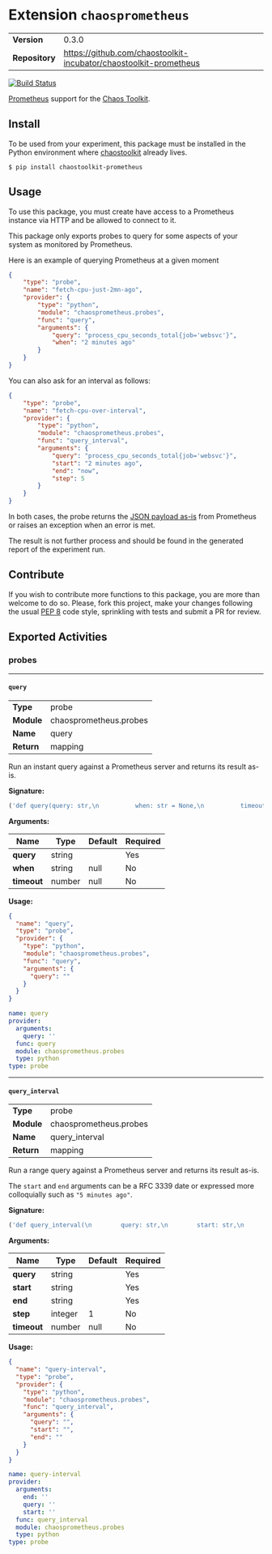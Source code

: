 # Extension `chaosprometheus`

|                       |               |
| --------------------- | ------------- |
| **Version**           | 0.3.0 |
| **Repository**        | https://github.com/chaostoolkit-incubator/chaostoolkit-prometheus |



[![Build Status](https://travis-ci.org/chaostoolkit/chaostoolkit-prometheus.svg?branch=master)](https://travis-ci.org/chaostoolkit/chaostoolkit-prometheus)

[Prometheus][prometheus] support for the [Chaos Toolkit][chaostoolkit].

[prometheus]: https://prometheus.io/
[chaostoolkit]: http://chaostoolkit.org/

## Install

To be used from your experiment, this package must be installed in the Python
environment where [chaostoolkit][] already lives.

[chaostoolkit]: https://github.com/chaostoolkit/chaostoolkit

```
$ pip install chaostoolkit-prometheus
```

## Usage

To use this package, you must create have access to a Prometheus instance via
HTTP and be allowed to connect to it.

This package only exports probes to query for some aspects of your system as
monitored by Prometheus.

Here is an example of querying Prometheus at a given moment

```json
{
    "type": "probe",
    "name": "fetch-cpu-just-2mn-ago",
    "provider": {
        "type": "python",
        "module": "chaosprometheus.probes",
        "func": "query",
        "arguments": {
            "query": "process_cpu_seconds_total{job='websvc'}",
            "when": "2 minutes ago"
        }
    }
}
```

You can also ask for an interval as follows:

```json
{
    "type": "probe",
    "name": "fetch-cpu-over-interval",
    "provider": {
        "type": "python",
        "module": "chaosprometheus.probes",
        "func": "query_interval",
        "arguments": {
            "query": "process_cpu_seconds_total{job='websvc'}",
            "start": "2 minutes ago",
            "end": "now",
            "step": 5
        }
    }
}
```

In both cases, the probe returns the [JSON payload as-is][api] from Prometheus
or raises an exception when an error is met.

[api]: https://prometheus.io/docs/querying/api/

The result is not further process and should be found in the generated report
of the experiment run.

## Contribute

If you wish to contribute more functions to this package, you are more than
welcome to do so. Please, fork this project, make your changes following the
usual [PEP 8][pep8] code style, sprinkling with tests and submit a PR for
review.

[pep8]: https://pycodestyle.readthedocs.io/en/latest/





## Exported Activities



### probes



***

#### `query`

|                       |               |
| --------------------- | ------------- |
| **Type**              | probe |
| **Module**            | chaosprometheus.probes |
| **Name**              | query |
| **Return**              | mapping |


Run an instant query against a Prometheus server and returns its result
as-is.

**Signature:**

```python
('def query(query: str,\n          when: str = None,\n          timeout: float = None,\n          configuration: Dict[str, Dict[str, str]] = None,\n          secrets: Dict[str, Dict[str, str]] = None) -> Dict[str, Any]:\n    pass\n',)
```

**Arguments:**

| Name | Type | Default | Required |
| --------------------- | ------------- | ------------- | ------------- |
| **query**      | string |  | Yes |
| **when**      | string | null | No |
| **timeout**      | number | null | No |




**Usage:**

```json
{
  "name": "query",
  "type": "probe",
  "provider": {
    "type": "python",
    "module": "chaosprometheus.probes",
    "func": "query",
    "arguments": {
      "query": ""
    }
  }
}
```

```yaml
name: query
provider:
  arguments:
    query: ''
  func: query
  module: chaosprometheus.probes
  type: python
type: probe

```



***

#### `query_interval`

|                       |               |
| --------------------- | ------------- |
| **Type**              | probe |
| **Module**            | chaosprometheus.probes |
| **Name**              | query_interval |
| **Return**              | mapping |


Run a range query against a Prometheus server and returns its result as-is.

The `start` and `end` arguments can be a RFC 3339 date or expressed more
colloquially such as `"5 minutes ago"`.

**Signature:**

```python
('def query_interval(\n        query: str,\n        start: str,\n        end: str,\n        step: int = 1,\n        timeout: float = None,\n        configuration: Dict[str, Dict[str, str]] = None,\n        secrets: Dict[str, Dict[str, str]] = None) -> Dict[str, Any]:\n    pass\n',)
```

**Arguments:**

| Name | Type | Default | Required |
| --------------------- | ------------- | ------------- | ------------- |
| **query**      | string |  | Yes |
| **start**      | string |  | Yes |
| **end**      | string |  | Yes |
| **step**      | integer | 1 | No |
| **timeout**      | number | null | No |




**Usage:**

```json
{
  "name": "query-interval",
  "type": "probe",
  "provider": {
    "type": "python",
    "module": "chaosprometheus.probes",
    "func": "query_interval",
    "arguments": {
      "query": "",
      "start": "",
      "end": ""
    }
  }
}
```

```yaml
name: query-interval
provider:
  arguments:
    end: ''
    query: ''
    start: ''
  func: query_interval
  module: chaosprometheus.probes
  type: python
type: probe

```



